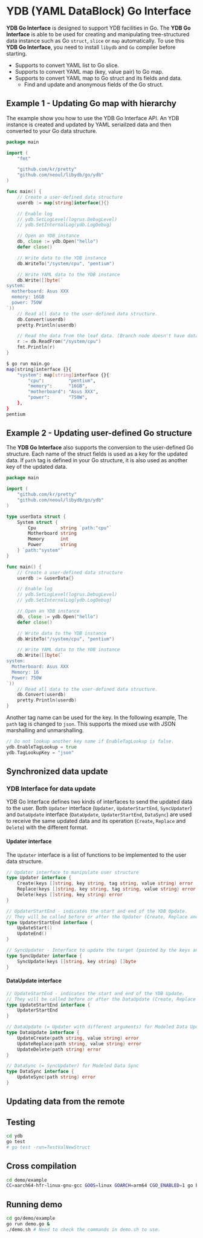 # YDB (YAML DataBlock) Go Interface

**YDB Go Interface** is designed to support YDB facilities in Go. The **YDB Go Interface** is able to be used for creating and manipulating tree-structured data instance such as Go `struct`, `slice` or `map` automatically. To use this **YDB Go Interface**, you need to install `libydb` and `Go` compiler before starting.

- Supports to convert YAML list to Go slice.
- Supports to convert YAML map (key, value pair) to Go map.
- Supports to convert YAML map to Go struct and its fields and data.
  - Find and update and anonymous fields of the Go struct.

## Example 1 - Updating Go map with hierarchy

The example show you how to use the YDB Go Interface API. An YDB instance is created and updated by YAML seriailzed data and then converted to your Go data structure.

```go
package main

import (
    "fmt"

    "github.com/kr/pretty"
    "github.com/neoul/libydb/go/ydb"
)

func main() {
    // Create a user-defined data structure
    userdb := map[string]interface{}{}

    // Enable log
    // ydb.SetLogLevel(logrus.DebugLevel)
    // ydb.SetInternalLog(ydb.LogDebug)

    // Open an YDB instance
    db, close := ydb.Open("hello")
    defer close()

    // Write data to the YDB instance
    db.WriteTo("/system/cpu", "pentium")

    // Write YAML data to the YDB instance
    db.Write([]byte(`
system:
  motherboard: Asus XXX
  memory: 16GB
  power: 750W
`))
    // Read all data to the user-defined data structure.
    db.Convert(userdb)
    pretty.Println(userdb)

    // Read the data from the leaf data. (Branch node doesn't have data.)
    r := db.ReadFrom("/system/cpu")
    fmt.Println(r)
}

```

```bash
$ go run main.go
map[string]interface {}{
    "system": map[string]interface {}{
        "cpu":         "pentium",
        "memory":      "16GB",
        "motherboard": "Asus XXX",
        "power":       "750W",
    },
}
pentium
```

## Example 2 - Updating user-defined Go structure

The **YDB Go Interface** also supports the conversion to the user-defined Go structure. Each name of the struct fields is used as a key for the updated data. If `path` tag is defined in your Go structure, it is also used as another key of the updated data.

```go
package main

import (
    "github.com/kr/pretty"
    "github.com/neoul/libydb/go/ydb"
)

type userData struct {
    System struct {
        Cpu         string `path:"cpu"`
        Motherboard string
        Memory      int
        Power       string
    } `path:"system"`
}

func main() {
    // Create a user-defined data structure
    userdb := &userData{}

    // Enable log
    // ydb.SetLogLevel(logrus.DebugLevel)
    // ydb.SetInternalLog(ydb.LogDebug)

    // Open an YDB instance
    db, close := ydb.Open("hello")
    defer close()

    // Write data to the YDB instance
    db.WriteTo("/system/cpu", "pentium")

    // Write YAML data to the YDB instance
    db.Write([]byte(`
system:
  Motherboard: Asus XXX
  Memory: 16
  Power: 750W
`))
    // Read all data to the user-defined data structure.
    db.Convert(userdb)
    pretty.Println(userdb)
}
```

Another tag name can be used for the key. In the following example, The `path` tag is changed to `json`. This supports the mixed use with JSON marshalling and unmarshalling.

```go
// Do not lookup another key name if EnableTagLookup is false.
ydb.EnableTagLookup = true
ydb.TagLookupKey = "json"
```

## Synchronized data update

### YDB Interface for data update

YDB Go Interface defines two kinds of interfaces to send the updated data to the user. Both `Updater` interface (`Updater`, `UpdaterStartEnd`, `SyncUpdater`) and `DataUpdate` interface (`DataUpdate`, `UpdaterStartEnd`, `DataSync`) are used to receive the same updated data and its operation (`Create`, `Replace` and `Delete`) with the different format.

#### Updater interface

The `Updater` interface is a list of functions to be implemented to the user data structure.

```go
// Updater interface to manipulate user structure
type Updater interface {
    Create(keys []string, key string, tag string, value string) error
    Replace(keys []string, key string, tag string, value string) error
    Delete(keys []string, key string) error
}

// UpdaterStartEnd - indicates the start and end of the YDB Update.
// They will be called before or after the Updater (Create, Replace and Delete) execution.
type UpdaterStartEnd interface {
    UpdateStart()
    UpdateEnd()
}

// SyncUpdater - Interface to update the target (pointed by the keys and key) data node upon sync request.
type SyncUpdater interface {
    SyncUpdate(keys []string, key string) []byte
}
```

#### DataUpdate interface

```go
// UpdateStartEnd - indicates the start and end of the YDB Update.
// They will be called before or after the DataUpdate (Create, Replace and Delete) execution.
type UpdateStartEnd interface {
    UpdaterStartEnd
}

// DataUpdate (= Updater with different arguments) for Modeled Data Update
type DataUpdate interface {
    UpdateCreate(path string, value string) error
    UpdateReplace(path string, value string) error
    UpdateDelete(path string) error
}

// DataSync (= SyncUpdater) for Modeled Data Sync
type DataSync interface {
    UpdateSync(path string) error
}
```


## Updating data from the remote

## Testing

```bash
cd ydb
go test
# go test -run=TestValNewStruct
```

## Cross compilation

```bash
cd demo/example
CC=aarch64-hfr-linux-gnu-gcc GOOS=linux GOARCH=arm64 CGO_ENABLED=1 go build demo.go
```

## Running demo

```bash
cd go/demo/example
go run demo.go &
./demo.sh # Need to check the commands in demo.sh to use.
```
